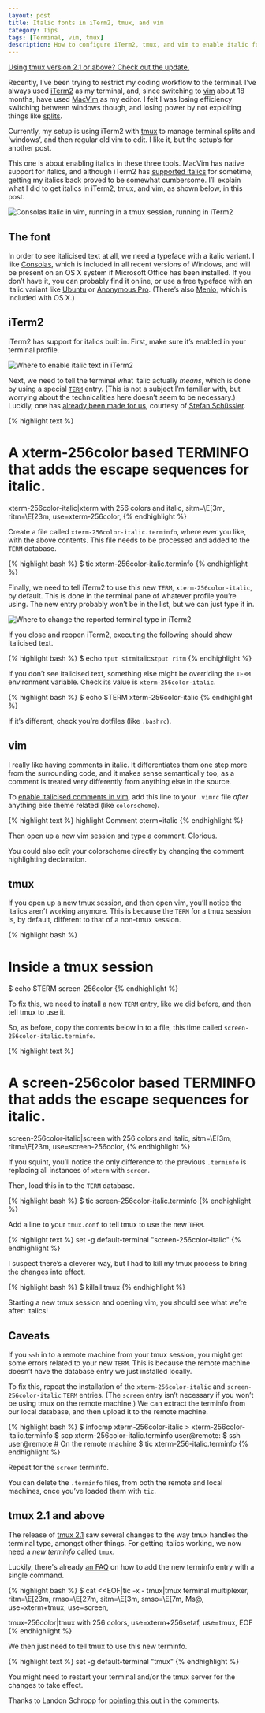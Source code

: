 ```yaml
---
layout: post
title: Italic fonts in iTerm2, tmux, and vim
category: Tips
tags: [Terminal, vim, tmux]
description: How to configure iTerm2, tmux, and vim to enable italic fonts.
---
```


<div class="alert">
  <a href="{% post_url /tips/2014-05-06-italics-in-iterm2-vim-tmux %}#tmux-21-and-above">
    Using tmux version 2.1 or above? Check out the update.
  </a>
</div>

Recently, I’ve been trying to restrict my coding workflow to the terminal.
I’ve always used [iTerm2][1] as my terminal, and, since switching to [vim][2] about 18 months, have used [MacVim][3] as my editor.
I felt I was losing efficiency switching between windows though, and losing power by not exploiting things like [splits][4].

Currently, my setup is using iTerm2 with [tmux][5] to manage terminal splits and ‘windows’, and then regular old vim to edit.
I like it, but the setup’s for another post.

This one is about enabling italics in these three tools.
MacVim has native support for italics, and although iTerm2 has [supported italics][6] for sometime, getting my italics back proved to be somewhat cumbersome.
I’ll explain what I did to get italics in iTerm2, tmux, and vim, as shown below, in this post.

![Consolas Italic in vim, running in a tmux session, running in iTerm2](/assets/img/italics-in-iterm2-vim-tmux/italic-showcase.png)

[1]: http://www.iterm2.com/
[2]: http://www.vim.org/
[3]: https://code.google.com/p/macvim/
[4]: http://robots.thoughtbot.com/vim-splits-move-faster-and-more-naturally
[5]: http://tmux.sourceforge.net/
[6]: https://code.google.com/p/iterm2/issues/detail?id=391

The font
--------

In order to see italicised text at all, we need a typeface with a italic variant.
I like [Consolas](https://en.wikipedia.org/wiki/Consolas), which is included in all recent versions of Windows, and will be present on an OS X system if Microsoft Office has been installed.
If you don’t have it, you can probably find it online, or use a free typeface with an italic variant like [Ubuntu](http://font.ubuntu.com/) or [Anonymous Pro](http://www.marksimonson.com/fonts/view/anonymous-pro). (There’s also <a href="https://en.wikipedia.org/wiki/Menlo_(typeface)">Menlo</a>, which is included with OS X.)

iTerm2
------

iTerm2 has support for italics built in.
First, make sure it’s enabled in your terminal profile.

![Where to enable italic text in iTerm2](/assets/img/italics-in-iterm2-vim-tmux/iterm2-italic-text-setting.jpg)

Next, we need to tell the terminal what italic actually *means*, which is done by using a special [`TERM`][7] entry.
(This is not a subject I’m familiar with, but worrying about the technicalities here doesn’t seem to be necessary.)
Luckily, one has [already been made for us][8], courtesy of [Stefan Schüssler][9].

{% highlight text %}
# A xterm-256color based TERMINFO that adds the escape sequences for italic.
xterm-256color-italic|xterm with 256 colors and italic,
  sitm=\E[3m, ritm=\E[23m,
  use=xterm-256color,
{% endhighlight %}

Create a file called `xterm-256color-italic.terminfo`, where ever you like, with the above contents.
This file needs to be processed and added to the `TERM` database.

{% highlight bash %}
$ tic xterm-256color-italic.terminfo
{% endhighlight %}

Finally, we need to tell iTerm2 to use this new `TERM`, `xterm-256color-italic`, by default.
This is done in the terminal pane of whatever profile you’re using.
The new entry probably won’t be in the list, but we can just type it in.

![Where to change the reported terminal type in iTerm2](/assets/img/italics-in-iterm2-vim-tmux/iterm2-report-terminal-type.jpg)

If you close and reopen iTerm2, executing the following should show italicised text.

{% highlight bash %}
$ echo `tput sitm`italics`tput ritm`
{% endhighlight %}

If you don’t see italicised text, something else might be overriding the `TERM` environment variable.
Check its value is `xterm-256color-italic`.

{% highlight bash %}
$ echo $TERM
xterm-256color-italic
{% endhighlight %}

If it’s different, check you’re dotfiles (like `.bashrc`).

[7]: http://linux.about.com/od/ttl_howto/a/hwtttl16t06.htm
[8]: https://gist.github.com/sos4nt/3187620
[9]: https://github.com/sos4nt

vim
---

I really like having comments in italic.
It differentiates them one step more from the surrounding code, and it makes sense semantically too, as a comment is treated very differently from anything else in the source.

To [enable italicised comments in vim][10], add this line to your `.vimrc` file *after* anything else theme related (like `colorscheme`).

{% highlight text %}
highlight Comment cterm=italic
{% endhighlight %}

Then open up a new vim session and type a comment. Glorious.

You could also edit your colorscheme directly by changing the comment highlighting declaration.

[10]: https://stackoverflow.com/questions/3494435

tmux
----

If you open up a new tmux session, and then open vim, you’ll notice the italics aren’t working anymore.
This is because the `TERM` for a tmux session is, by default, different to that of a non-tmux session.


{% highlight bash %}
# Inside a tmux session
$ echo $TERM
screen-256color
{% endhighlight %}

To fix this, we need to install a new `TERM` entry, like we did before, and then tell tmux to use it.

So, as before, copy the contents below in to a file, this time called `screen-256color-italic.terminfo`.

{% highlight text %}
# A screen-256color based TERMINFO that adds the escape sequences for italic.
screen-256color-italic|screen with 256 colors and italic,
  sitm=\E[3m, ritm=\E[23m,
  use=screen-256color,
{% endhighlight %}

If you squint, you’ll notice the only difference to the previous `.terminfo` is replacing all instances of `xterm` with `screen`.

Then, load this in to the `TERM` database.

{% highlight bash %}
$ tic screen-256color-italic.terminfo
{% endhighlight %}

Add a line to your `tmux.conf` to tell tmux to use the new `TERM`.

{% highlight text %}
set -g default-terminal "screen-256color-italic"
{% endhighlight %}

I suspect there’s a cleverer way, but I had to kill my tmux process to bring the changes into effect.

{% highlight bash %}
$ killall tmux
{% endhighlight %}

Starting a new tmux session and opening vim, you should see what we’re after: italics!

Caveats
-------

If you `ssh` in to a remote machine from your tmux session, you might get some errors related to your new `TERM`.
This is because the remote machine doesn’t have the database entry we just installed locally.

To fix this, repeat the installation of the `xterm-256color-italic` and `screen-256color-italic` `TERM` entries.
(The `screen` entry isn’t necessary if you won’t be using tmux on the remote machine.)
We can extract the terminfo from our local database, and then upload it to the remote machine.

{% highlight bash %}
$ infocmp xterm-256color-italic > xterm-256color-italic.terminfo
$ scp xterm-256color-italic.terminfo user@remote:
$ ssh user@remote
# On the remote machine
$ tic xterm-256-italic.terminfo
{% endhighlight %}

Repeat for the `screen` terminfo.

You can delete the `.terminfo` files, from both the remote and local machines, once you’ve loaded them with `tic`.

tmux 2.1 and above
------------------

The release of [tmux 2.1][tmux21] saw several changes to the way tmux handles 
the terminal type, amongst other things. For getting italics working, we now 
need a *new terminfo* called `tmux`.

Luckily, there's already [an FAQ][tmux21-faq] on how to add the new terminfo entry with a single command.

{% highlight bash %}
$ cat <<EOF|tic -x -
tmux|tmux terminal multiplexer,
  ritm=\E[23m, rmso=\E[27m, sitm=\E[3m, smso=\E[7m, Ms@,
  use=xterm+tmux, use=screen,

tmux-256color|tmux with 256 colors,
  use=xterm+256setaf, use=tmux,
EOF
{% endhighlight %}

We then just need to tell tmux to use this new terminfo.

{% highlight text %}
set -g default-terminal "tmux"
{% endhighlight %}

You might need to restart your terminal and/or the tmux server for the changes 
to take effect.

Thanks to Landon Schropp for [pointing this out][tmux21-comment] in the 
comments.

[tmux21]: https://github.com/tmux/tmux/releases/tag/2.1
[tmux21-faq]: https://github.com/tmux/tmux/blob/2.1/FAQ#L355-L383
[tmux21-comment]: https://alexpearce.me/2014/05/italics-in-iterm2-vim-tmux/#comment-2629095475
